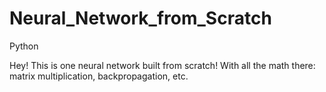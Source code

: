 # Neural_Network_from_Scratch
Python

Hey! This is one neural network built from scratch! With all the math there: matrix multiplication, backpropagation, etc. 
